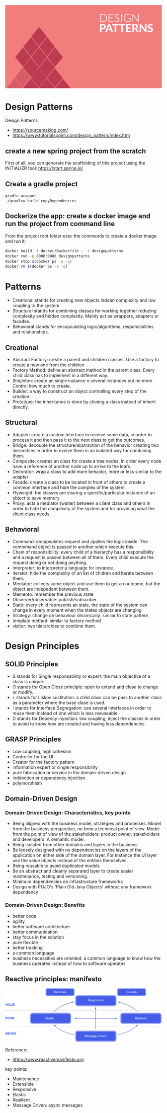 ![desingPatterns](_media/desingPatterns.png)

# Design Patterns
Design Patterns

- https://sourcemaking.com/
- https://www.tutorialspoint.com/design_pattern/index.htm

## create a new spring project from the scratch
First of all, you can generate the scaffolding of this project using the INITIALIZR tool: 
https://start.spring.io/

## Create a gradle project
```
gradle wrapper
./gradlew build copyDependencies
```
## Dockerize the app: create a docker image and run the project from command line
From the project root folder exec the commands to create a docker image and run it:

```bash
docker build -f docker/Dockerfile . -t designpatterns
docker run -p 8080:8080 designpatterns
docker stop $(docker ps -a -q)
docker rm $(docker ps -a -q)
```

# Patterns

- Creational stands for creating new objects hidden complexity and low coupling to the system 
- Structural stands for combining classes for working together reducing complexity and hidden complexity. Mainly act as wrappers, adapters or facades.
- Behavioral stands for encapsulating logic/algorithms, responsibilities and relationships. 


## Creational 

- Abstract Factory: create a parent and children classes. Use a factory to create a new one from the children
- Factory Method: define an abstract method in the parent class. Every child class has to implement in a different way.
- Singleton: create an single instance o several instances but no more. Control how much to create.
- Builder: a way to construct an object controlling every step of the creation.
- Prototype: the inheritance is done by cloning a class instead of inherit directly. 

## Structural

- Adapter: create a custom interface to receive some data, in order to process it and then pass it to the next class to get the outcomes.
- Bridge: decouple the structure/abstraction of the behavior creating two hierarchies in order to evolve them in an isolated way for combining them.
- Composite: creates an class for create a tree nodes, in order every node have a reference of another node up to arrive to the leafs.
- Decorator: wrap a class to add more behavior, more or less similar to the adapter
- Facade: create a class to be located in front of others to create a common interface and hide the complex of the system.
- Flyweight: the classes are sharing a specific/particular instance of an object to save memory
- Proxy: acts a mediator (waiter) between a client class and others in order to hide the complexity of the system and for providing what the client class needs.

## Behavioral

- Command: encapsulates request and applies the logic inside. The commmand object is passed to another which execute this.
- Chain of responsibility: every child of a hierarchy has a responsibility and a request is passed between all of them. Every child execute the request doing or not doing anything.
- Interpreter: to interpreter a language for instance. 
- Iterator: hide the complexity of an list of chidren and iterate between them.
- Mediator: collects some object and use them to get an outcome, but the object are indepedent between them.
- Memento: remember the previous state
- Observer/observable: publish/subscriber
- State: every child represents an state, the state of the system can change in every moment when the states objects are changing
- Strategy: change de behaviour dinamically. similar to state pattern
- template method: similar to factory method
- visitor: two hierarchies to combine them. 

# Design Principles

## SOLID Principles

- S stands for Single responsability or expert: the main objective of a class is unique.
- O stands for Open Close principle: open to extend and close to change or modify.
- L stands for Liskov sustitution: a child class can be pass to another class as a parameter where the base clase is used.
- I stands for Interface Segregation: use several interfaces in order to reuse them instead of one which is less resuseable.
- D stands for Depency inyection: low coupling, inject the classes in order to avoid to know how are created and having less dependencies.

## GRASP Principles

- Low coupling, high cohesion
- Controller for the UI
- Creator for the factory pattern
- information expert or single responsibility
- pure fabrication or service in the domain-driven design
- indirection or dependency injection
- polymorphism

## Domain-Driven Design

### Domain-Driven Design: Characteristics, key points

- Being aligned with the business model, strategies and processes. Model from the business perspective, no from a technical point of view.
Model from the point of view of the stakeholders: product owner, stakeholders and developers. A semantic model.
- Being isolated from other domains and layers in the business
- Be loosely designed with no dependencies on the layers of the application on either side of the domain layer. For instance the UI layer use the value objects instead of the entities themselves.
- Being reusable to avoid duplicated models
- Be an abstract and cleanly separated layer to create easier maintenance, testing and versioning.
- Minimum dependencies on infrastructure frameworks
- Design with POJO's 'Plain Old Java Objects' without any framework dependency

### Domain-Driven Design: Benefits

- better code
- agility
- better software architecture
- better communication
- stay focus in the solution
- pure flexible
- better tracking
- a common language
- business necessities are oriented: a common language to know how the business operates instead of how to software operates
 
## Reactive principles: manifesto

![reactive-design](_media/reactive-traits.svg)

Reference:
- https://www.reactivemanifesto.org

key points:
- Maintenance
- Extensible
- Responsive
- Elastic
- Resilient
- Message Driven: async messages







